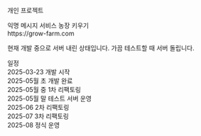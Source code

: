 <p>개인 프로젝트</p>
<p>
<div>익명 메시지 서비스 농장 키우기</div>
<div>https://grow-farm.com</div>
</p>
<p>현재 개발 중으로 서버 내린 상태입니다. 가끔 테스트할 때 서버 돌립니다.</p>

<p>
<div>일정</div>
<div>2025-03-23 개발 시작</div>
<div>2025-05월 초 개발 완료</div>
<div>2025-05월 중 1차 리팩토링</div>
<div>2025-05월 말 테스트 서버 운영</div>
<div>2025-06 2차 리팩토링</div>
<div>2025-07 3차 리팩토링</div>
<div>2025-08 정식 운영</div>
</p>
